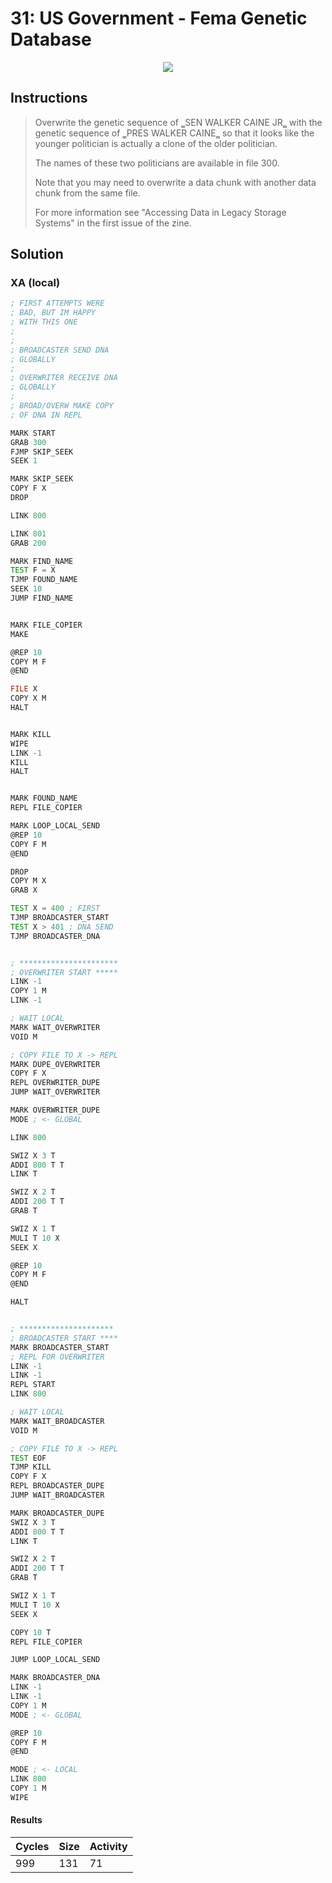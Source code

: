 # 31: US Government - Fema Genetic Database

<div align="center"><img src="EXAPUNKS - U.S. Government (999, 131, 71, 2022-12-05-19-40-24).gif" /></div>

## Instructions
> ﻿Overwrite the genetic sequence of ‗SEN WALKER CAINE JR‗ with the genetic sequence of ‗PRES WALKER CAINE‗ so that it looks like the younger politician is actually a clone of the older politician.
> 
> The names of these two politicians are available in file 300.
> 
> Note that you may need to overwrite a data chunk with another data chunk from the same file.
> 
> For more information see "Accessing Data in Legacy Storage Systems" in the first issue of the zine.

## Solution

### XA (local)
```asm
; FIRST ATTEMPTS WERE
; BAD, BUT IM HAPPY
; WITH THIS ONE
;
;
; BROADCASTER SEND DNA
; GLOBALLY
;
; OVERWRITER RECEIVE DNA
; GLOBALLY
;
; BROAD/OVERW MAKE COPY
; OF DNA IN REPL

MARK START
GRAB 300
FJMP SKIP_SEEK
SEEK 1

MARK SKIP_SEEK
COPY F X
DROP

LINK 800

LINK 801
GRAB 200

MARK FIND_NAME
TEST F = X
TJMP FOUND_NAME
SEEK 10
JUMP FIND_NAME


MARK FILE_COPIER
MAKE

@REP 10
COPY M F
@END

FILE X
COPY X M
HALT


MARK KILL
WIPE
LINK -1
KILL
HALT


MARK FOUND_NAME
REPL FILE_COPIER

MARK LOOP_LOCAL_SEND
@REP 10
COPY F M
@END

DROP
COPY M X
GRAB X

TEST X = 400 ; FIRST
TJMP BROADCASTER_START
TEST X > 401 ; DNA SEND
TJMP BROADCASTER_DNA


; **********************
; OVERWRITER START *****
LINK -1
COPY 1 M
LINK -1

; WAIT LOCAL
MARK WAIT_OVERWRITER
VOID M

; COPY FILE TO X -> REPL
MARK DUPE_OVERWRITER
COPY F X
REPL OVERWRITER_DUPE
JUMP WAIT_OVERWRITER

MARK OVERWRITER_DUPE
MODE ; <- GLOBAL

LINK 800

SWIZ X 3 T
ADDI 800 T T
LINK T

SWIZ X 2 T
ADDI 200 T T
GRAB T

SWIZ X 1 T
MULI T 10 X
SEEK X

@REP 10
COPY M F
@END

HALT


; *********************
; BROADCASTER START ****
MARK BROADCASTER_START
; REPL FOR OVERWRITER
LINK -1
LINK -1
REPL START
LINK 800

; WAIT LOCAL
MARK WAIT_BROADCASTER
VOID M

; COPY FILE TO X -> REPL
TEST EOF
TJMP KILL
COPY F X
REPL BROADCASTER_DUPE
JUMP WAIT_BROADCASTER

MARK BROADCASTER_DUPE
SWIZ X 3 T
ADDI 800 T T
LINK T

SWIZ X 2 T
ADDI 200 T T
GRAB T

SWIZ X 1 T
MULI T 10 X
SEEK X

COPY 10 T
REPL FILE_COPIER

JUMP LOOP_LOCAL_SEND

MARK BROADCASTER_DNA
LINK -1
LINK -1
COPY 1 M
MODE ; <- GLOBAL

@REP 10
COPY F M
@END

MODE ; <- LOCAL
LINK 800
COPY 1 M
WIPE
```

#### Results
| Cycles | Size | Activity |
|--------|------|----------|
| 999    | 131  | 71       |

